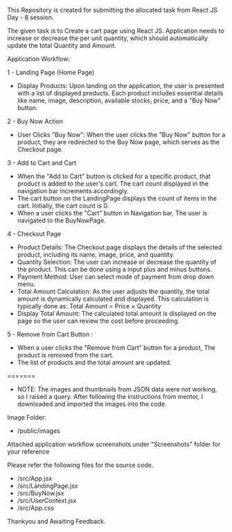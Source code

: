 This Repository is created for submitting the allocated task from React JS Day - 8 session.

The given task is to Create a cart page using React JS. Application needs to increase or decrease the per unit quantity, which should automatically update the total Quantity and Amount.

Application Workflow:

1 - Landing Page (Home Page)

- Display Products: Upon landing on the application, the user is presented with a list of displayed products. Each product includes essential details like name, image, description, available stocks, price, and a "Buy Now" button.

2 - Buy Now Action

- User Clicks "Buy Now": When the user clicks the "Buy Now" button for a product, they are redirected to the Buy Now page, which serves as the Checkout page.

3 - Add to Cart and Cart

- When the "Add to Cart" button is clicked for a specific product, that product is added to the user's cart. The cart count displayed in the navigation bar increments accordingly.
- The cart button on the LandingPage displays the count of items in the cart. Initially, the cart count is 0.
- When a user clicks the "Cart" button in Navigation bar, The user is navigated to the BuyNowPage.

4 - Checkout Page

- Product Details: The Checkout page displays the details of the selected product, including its name, image, price, and quantity.
- Quantity Selection: The user can increase or decrease the quantity of the product. This can be done using a input plus and minus buttons.
- Payment Method: User can select mode of payment from drop down menu.
- Total Amount Calculation: As the user adjusts the quantity, the total amount is dynamically calculated and displayed. This calculation is typically done as:
Total Amount = Price × Quantity
- Display Total Amount: The calculated total amount is displayed on the page so the user can review the cost before proceeding.

5 - Remove from Cart Button :

- When a user clicks the "Remove from Cart" button for a product, The product is removed from the cart.
- The list of products and the total amount are updated.


=======

- NOTE: The images and thumbnails from JSON data were not working, so I raised a query. After following the instructions from mentor, I downloaded and imported the images into the code.

Image Folder:

- /public/images

Attached application workflow screenshots under "Screenshots" folder for your reference

Please refer the following files for the source code.
- /src/App.jsx
- /src/LandingPage.jsx
- /src/BuyNow.jsx
- /src/UserContext.jsx
- /src/App.css

Thankyou and Awaiting Feedback.
